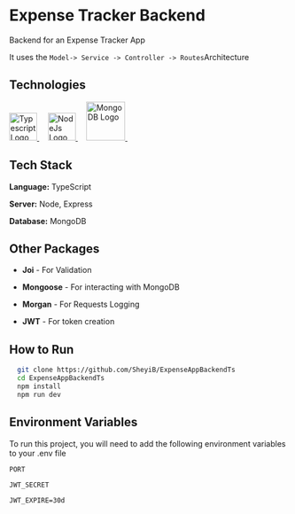 
# Expense Tracker Backend

Backend for an Expense Tracker App

It uses the ` Model-> Service -> Controller -> Routes `Architecture 

## Technologies


<a href="https://www.typescriptlang.org">
  <img width="50" title="Typescript" alt="Typescript Logo" src="https://raw.githubusercontent.com/maurodesouza/maurodesouza/master/assets/typescript-logo.svg">
</a> &#xa0; &#xa0;

<a href="https://nodejs.org/en/">
  <img width="50" title="NodeJs" alt="NodeJs Logo" src="https://w1.pngwing.com/pngs/885/534/png-transparent-green-grass-nodejs-javascript-react-mean-angularjs-logo-symbol-thumbnail.png">
</a> &#xa0; &#xa0;

<a href="https://www.mongodb.com/">
  <img width="70" title="MongoDB" alt="MongoDB Logo" src="https://newrelic.com/sites/default/files/styles/800w/public/2021-10/mongo_logo.jpg?itok=Z1PabBZB">
</a> &#xa0; &#xa0;


## Tech Stack


**Language:** TypeScript

**Server:** Node, Express

**Database:** MongoDB






## Other Packages

- **Joi** - For Validation

- **Mongoose** - For interacting with MongoDB

- **Morgan** - For Requests Logging

- **JWT** - For token creation


## How to Run


```bash
  git clone https://github.com/SheyiB/ExpenseAppBackendTs
  cd ExpenseAppBackendTs
  npm install 
  npm run dev
```
   
## Environment Variables

To run this project, you will need to add the following environment variables to your .env file

`PORT`

`JWT_SECRET`

`JWT_EXPIRE=30d`